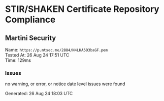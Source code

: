 # STIR/SHAKEN Certificate Repository Compliance

## Martini Security

Name: `https://p.mtsec.me/2884/N4LHA5O3baGF.pem`\
Tested At: 26 Aug 24 17:51 UTC\
Time: 129ms

### Issues

no warning, or error, or notice date level issues were found

Generated: 26 Aug 24 18:03 UTC